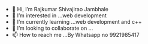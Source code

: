 - 👋 Hi, I’m Rajkumar Shivajirao Jambhale
- 👀 I’m interested in ...web development 
- 🌱 I’m currently learning ...web development and c++
- 💞️ I’m looking to collaborate on ...
- 📫 How to reach me ...By Whatsapp no 9921985417

<!---
RajPatil992/RajPatil992 is a ✨ special ✨ repository because its `README.md` (this file) appears on your GitHub profile.
You can click the Preview link to take a look at your changes.
--->
